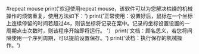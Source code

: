 #repeat mouse
print('欢迎使用repeat mouse，该软件可以为您解决枯燥的机械操作的烦恼重复，使用方法如下：')
print('正常使用：设置好后，鼠标在一个坐标上连续停留的时间若超过4s，则该坐标将记录在案中。记录的坐标设置设置的一周期点击次数时，则该程序开始即将运行。 '）
print('文档：顾名思义，若您将间隔使用一个序列周期，可以提前设置保存。')
print('读档：执行保存的机械操作。')
